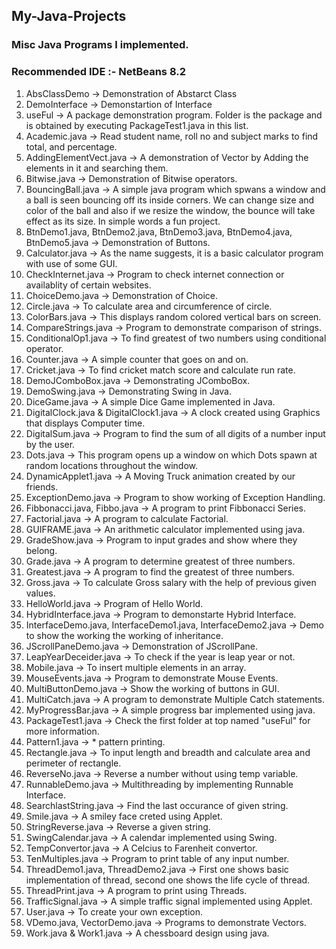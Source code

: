 ## My-Java-Projects
### Misc Java Programs I implemented. <br>
### Recommended IDE :- NetBeans 8.2
1) AbsClassDemo -> Demonstration of Abstarct Class
2) DemoInterface -> Demonstartion of Interface
3) useFul -> A package demonstration program. Folder is the package and is obtained by executing PackageTest1.java in this list.
4) Academic.java -> Read student name, roll no and subject marks to find total, and percentage.
5) AddingElementVect.java -> A demonstration of Vector by Adding the elements in it and searching them.
6) Bitwise.java -> Demonstration of Bitwise operators.
7) BouncingBall.java -> A simple java program which spwans a window and a ball is seen bouncing off its inside corners. We can change size and color of the ball and also if we resize the window, the bounce will take effect as its size. In simple words a fun project.
8) BtnDemo1.java, BtnDemo2.java, BtnDemo3.java, BtnDemo4.java, BtnDemo5.java -> Demonstration of Buttons.
9) Calculator.java -> As the name suggests, it is a basic calculator program with use of some GUI.
10) CheckInternet.java -> Program to check internet connection or availablity of certain websites.
11) ChoiceDemo.java -> Demonstration of Choice.
12) Circle.java -> To calculate area and circumference of circle.
13) ColorBars.java -> This displays random colored vertical bars on screen.
14) CompareStrings.java -> Program to demonstrate comparison of strings.
15) ConditionalOp1.java -> To find greatest of two numbers using conditional operator.
16) Counter.java -> A simple counter that goes on and on.
17) Cricket.java -> To find cricket match score and calculate run rate.
18) DemoJComboBox.java -> Demonstrating JComboBox.
19) DemoSwing.java -> Demonstrating Swing in Java.
20) DiceGame.java -> A simple Dice Game implemented in Java.
21) DigitalClock.java & DigitalClock1.java -> A clock created using Graphics that displays Computer time.
22) DigitalSum.java -> Program to find the sum of all digits of a number input by the user.
23) Dots.java -> This program opens up a window on which Dots spawn at random locations throughout the window.
24) DynamicApplet1.java -> A Moving Truck animation created by our friends.
25) ExceptionDemo.java -> Program to show working of Exception Handling.
26) Fibbonacci.java, Fibbo.java -> A program to print Fibbonacci Series.
27) Factorial.java -> A program to calculate Factorial.
28) GUIFRAME.java -> An arithmetic calculator implemented using java.
29) GradeShow.java -> Program to input grades and show where they belong.
30) Grade.java -> A program to determine greatest of three numbers.
31) Greatest.java -> A program to find the greatest of three numbers.
32) Gross.java -> To calculate Gross salary with the help of previous given values.
33) HelloWorld.java -> Program of Hello World.
34) HybridInterface.java -> Program to demonstarte Hybrid Interface.
35) InterfaceDemo.java, InterfaceDemo1.java, InterfaceDemo2.java -> Demo to show the working the working of inheritance.
36) JScrollPaneDemo.java -> Demonstration of JScrollPane.
37) LeapYearDeceider.java -> To check if the year is leap year or not.
38) Mobile.java -> To insert multiple elements in an array.
39) MouseEvents.java -> Program to demonstrate Mouse Events.
40) MultiButtonDemo.java -> Show the working of buttons in GUI.
41) MultiCatch.java -> A program to demonstrate Multiple Catch statements.
42) MyProgressBar.java -> A simple progress bar implemented using java.
43) PackageTest1.java -> Check the first folder at top named "useFul" for more information.
44) Pattern1.java -> * pattern printing.
45) Rectangle.java -> To input length and breadth and calculate area and perimeter of rectangle.
46) ReverseNo.java -> Reverse a number without using temp variable.
47) RunnableDemo.java -> Multithreading by implementing Runnable Interface.
48) SearchlastString.java -> Find the last occurance of given string.
49) Smile.java -> A smiley face creted using Applet.
50) StringReverse.java -> Reverse a given string.
51) SwingCalendar.java -> A calendar implemented using Swing.
52) TempConvertor.java -> A Celcius to Farenheit convertor.
53) TenMultiples.java -> Program to print table of any input number.
54) ThreadDemo1.java, ThreadDemo2.java -> First one shows basic implementation of thread, second one shows the life cycle of thread.
55) ThreadPrint.java -> A program to print using Threads.
56) TrafficSignal.java -> A simple traffic signal implemented using Applet.
57) User.java -> To create your own exception.
58) VDemo.java, VectorDemo.java -> Programs to demonstrate Vectors.
59) Work.java & Work1.java -> A chessboard design using java.
